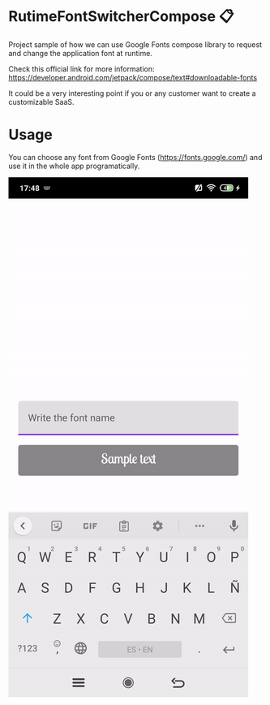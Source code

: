 # RutimeFontSwitcherCompose 📋

Project sample of how we can use Google Fonts compose library to request and change the application font at runtime.

Check this official link for more information: https://developer.android.com/jetpack/compose/text#downloadable-fonts

It could be a very interesting point if you or any customer want to create a customizable SaaS.

# Usage 

You can choose any font from Google Fonts (https://fonts.google.com/) and use it in the whole app programatically.

![image](https://github.com/adrianlazaro8/RutimeFontSwitcherCompose/blob/develop/art/usage.gif)

